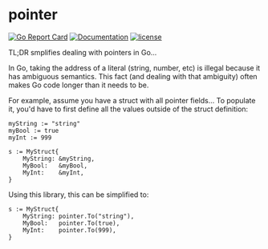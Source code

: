 # pointer

[![Go Report Card](https://goreportcard.com/badge/github.com/borderzero/border0-go/lib/types/pointer)](https://goreportcard.com/report/github.com/borderzero/border0-go/lib/types/pointer)
[![Documentation](https://godoc.org/github.com/borderzero/border0-go/lib/types/pointer?status.svg)](https://godoc.org/github.com/borderzero/border0-go/lib/types/pointer)
[![license](https://img.shields.io/github/license/borderzero/border0-go.svg)](https://github.com/borderzero/border0-go/blob/master/LICENSE)

TL;DR smplifies dealing with pointers in Go...

In Go, taking the address of a literal (string, number, etc) is illegal because it has ambiguous semantics. This fact (and dealing with that ambiguity) often makes Go code longer than it needs to be.

For example, assume you have a struct with all pointer fields... To populate it, you'd have to first define all the values outside of the struct definition:

```
myString := "string"
myBool := true
myInt := 999

s := MyStruct{
    MyString: &myString,
    MyBool:   &myBool,
    MyInt:    &myInt,
}
```

Using this library, this can be simplified to:

```
s := MyStruct{
    MyString: pointer.To("string"),
    MyBool:   pointer.To(true),
    MyInt:    pointer.To(999),
}
```
